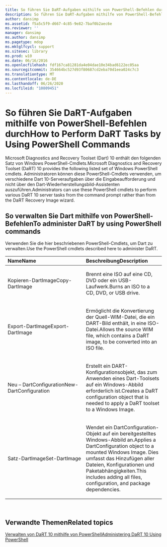 ```yaml
---
title: So führen Sie DaRT-Aufgaben mithilfe von PowerShell-Befehlen durch
description: So führen Sie DaRT-Aufgaben mithilfe von PowerShell-Befehlen durch
author: dansimp
ms.assetid: f5a5c5f9-d667-4c85-9e82-7baf0b2aec6e
ms.reviewer: ''
manager: dansimp
ms.author: dansimp
ms.pagetype: mdop
ms.mktglfcycl: support
ms.sitesec: library
ms.prod: w10
ms.date: 06/16/2016
ms.openlocfilehash: fdf167ca81281da4e04dae10e34bad6122ec05aa
ms.sourcegitcommit: 354664bc527d93f80687cd2eba70d1eea024c7c3
ms.translationtype: MT
ms.contentlocale: de-DE
ms.lasthandoff: 06/26/2020
ms.locfileid: "10809451"
---
```

# <span data-ttu-id="3a846-103">So führen Sie DaRT-Aufgaben mithilfe von PowerShell-Befehlen durch</span><span class="sxs-lookup"><span data-stu-id="3a846-103">How to Perform DaRT Tasks by Using PowerShell Commands</span></span>


<span data-ttu-id="3a846-104">Microsoft Diagnostics and Recovery Toolset (Dart) 10 enthält den folgenden Satz von Windows PowerShell-Cmdlets.</span><span class="sxs-lookup"><span data-stu-id="3a846-104">Microsoft Diagnostics and Recovery Toolset (DaRT) 10 provides the following listed set of Windows PowerShell cmdlets.</span></span> <span data-ttu-id="3a846-105">Administratoren können diese PowerShell-Cmdlets verwenden, um verschiedene Dart 10-Serveraufgaben über die Eingabeaufforderung und nicht über den Dart-Wiederherstellungsbild-Assistenten auszuführen.</span><span class="sxs-lookup"><span data-stu-id="3a846-105">Administrators can use these PowerShell cmdlets to perform various DaRT 10 server tasks from the command prompt rather than from the DaRT Recovery Image wizard.</span></span>

## <span data-ttu-id="3a846-106">So verwalten Sie Dart mithilfe von PowerShell-Befehlen</span><span class="sxs-lookup"><span data-stu-id="3a846-106">To administer DaRT by using PowerShell commands</span></span>


<span data-ttu-id="3a846-107">Verwenden Sie die hier beschriebenen PowerShell-Cmdlets, um Dart zu verwalten.</span><span class="sxs-lookup"><span data-stu-id="3a846-107">Use the PowerShell cmdlets described here to administer DaRT.</span></span>

<table>
<colgroup>
<col width="50%" />
<col width="50%" />
</colgroup>
<thead>
<tr class="header">
<th align="left"><span data-ttu-id="3a846-108">Name</span><span class="sxs-lookup"><span data-stu-id="3a846-108">Name</span></span></th>
<th align="left"><span data-ttu-id="3a846-109">Beschreibung</span><span class="sxs-lookup"><span data-stu-id="3a846-109">Description</span></span></th>
</tr>
</thead>
<tbody>
<tr class="odd">
<td align="left"><p><span data-ttu-id="3a846-110">Kopieren-DartImage</span><span class="sxs-lookup"><span data-stu-id="3a846-110">Copy-DartImage</span></span></p></td>
<td align="left"><p><span data-ttu-id="3a846-111">Brennt eine ISO auf eine CD, DVD oder ein USB-Laufwerk.</span><span class="sxs-lookup"><span data-stu-id="3a846-111">Burns an ISO to a CD, DVD, or USB drive.</span></span></p></td>
</tr>
<tr class="even">
<td align="left"><p><span data-ttu-id="3a846-112">Export-DartImage</span><span class="sxs-lookup"><span data-stu-id="3a846-112">Export-DartImage</span></span></p></td>
<td align="left"><p><span data-ttu-id="3a846-113">Ermöglicht die Konvertierung der Quell-WIM-Datei, die ein DART-Bild enthält, in eine ISO-Datei.</span><span class="sxs-lookup"><span data-stu-id="3a846-113">Allows the source WIM file, which contains a DaRT image, to be converted into an ISO file.</span></span></p></td>
</tr>
<tr class="odd">
<td align="left"><p><span data-ttu-id="3a846-114">Neu – DartConfiguration</span><span class="sxs-lookup"><span data-stu-id="3a846-114">New-DartConfiguration</span></span></p></td>
<td align="left"><p><span data-ttu-id="3a846-115">Erstellt ein DART-Konfigurationsobjekt, das zum Anwenden eines Dart-Toolsets auf ein Windows-Abbild erforderlich ist.</span><span class="sxs-lookup"><span data-stu-id="3a846-115">Creates a DaRT configuration object that is needed to apply a DaRT toolset to a Windows Image.</span></span></p></td>
</tr>
<tr class="even">
<td align="left"><p><span data-ttu-id="3a846-116">Satz-DartImage</span><span class="sxs-lookup"><span data-stu-id="3a846-116">Set-DartImage</span></span></p></td>
<td align="left"><p><span data-ttu-id="3a846-117">Wendet ein DartConfiguration-Objekt auf ein bereitgestelltes Windows-Abbild an.</span><span class="sxs-lookup"><span data-stu-id="3a846-117">Applies a DartConfiguration object to a mounted Windows Image.</span></span> <span data-ttu-id="3a846-118">Dies umfasst das Hinzufügen aller Dateien, Konfigurationen und Paketabhängigkeiten.</span><span class="sxs-lookup"><span data-stu-id="3a846-118">This includes adding all files, configuration, and package dependencies.</span></span></p></td>
</tr>
</tbody>
</table>

 

## <span data-ttu-id="3a846-119">Verwandte Themen</span><span class="sxs-lookup"><span data-stu-id="3a846-119">Related topics</span></span>


[<span data-ttu-id="3a846-120">Verwalten von DaRT 10 mithilfe von PowerShell</span><span class="sxs-lookup"><span data-stu-id="3a846-120">Administering DaRT 10 Using PowerShell</span></span>](administering-dart-10-using-powershell.md)

 

 





